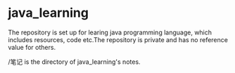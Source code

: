 # java_learning
The repository is set up for learing java programming language, which includes resources, code etc.The repository is private and has no reference value for others.

/笔记 is the directory of java_learning's notes. 
